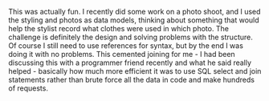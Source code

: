 This was actually fun. I recently did some work on a photo shoot, and I used the styling and photos as data models, thinking about something that
would help the stylist record what clothes were used in which photo.
The challenge is definitely the design and solving problems with the structure. Of course I still need to use references for syntax, but by the end I was doing it with no problems.
This cemented joining for me - I had been discussing this with a programmer friend recently and what he said really helped - basically how much more efficient it was to use SQL select and join statements rather than brute force all the data in code and make hundreds of requests.
